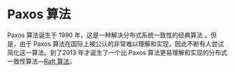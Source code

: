 # Paxos 算法

Paxos 算法诞生于 1990 年，这是一种解决分布式系统一致性的经典算法 。但是，由于 Paxos 算法在国际上被公认的非常难以理解和实现，因此不断有人尝试简化这一算法。到了2013 年才诞生了一个比 Paxos 算法更易理解和实现的分布式一致性算法—[Raft 算法](https://javaguide.cn/distributed-system/%E7%90%86%E8%AE%BA&%E7%AE%97%E6%B3%95/raft%E7%AE%97%E6%B3%95/)。